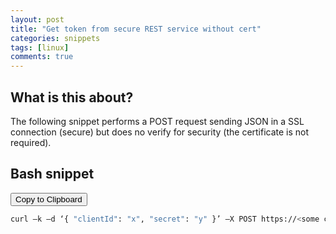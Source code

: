 ```yaml
---
layout: post
title: "Get token from secure REST service without cert"
categories: snippets
tags: [linux]
comments: true
---
```


## What is this about?

The following snippet performs a POST request sending JSON in a SSL connection
(secure) but does no verify for security (the certificate is not required).  

## Bash snippet
<input type="button" value="Copy to Clipboard" onclick="copyToClipboard('pre.highlight > code')"/>

```bash
curl –k –d ‘{ "clientId": "x", "secret": "y" }’ –X POST https://<some cool domain> -H ”Content-Type: application/json”
```
